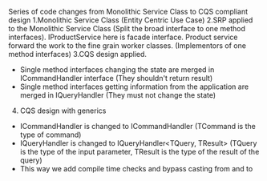 Series of code changes from Monolithic Service Class to CQS compliant design
1.Monolithic Service Class (Entity Centric Use Case)
2.SRP applied to the Monolithic Service Class (Split the broad interface to one method interfaces).
  IProductService here is facade interface. 
  Product service forward the work to the fine grain worker classes. (Implementors of one method interfaces)
3.CQS design applied.
  - Single method interfaces changing the state are merged in ICommandHandler interface (They shouldn't return result)
  - Single method interfaces getting information from the application are merged in IQueryHandler (They must not change the state)
4. CQS design with generics
  - ICommandHandler is changed to ICommandHandler<TCommand> (TCommand is the type of command)
  - IQueryHandler is changed to IQueryHandler<TQuery, TResult> 
    (TQuery is the type of the  input parameter, TResult is the type of the result of the query)
  - This way we add compile time checks and bypass casting from and to
